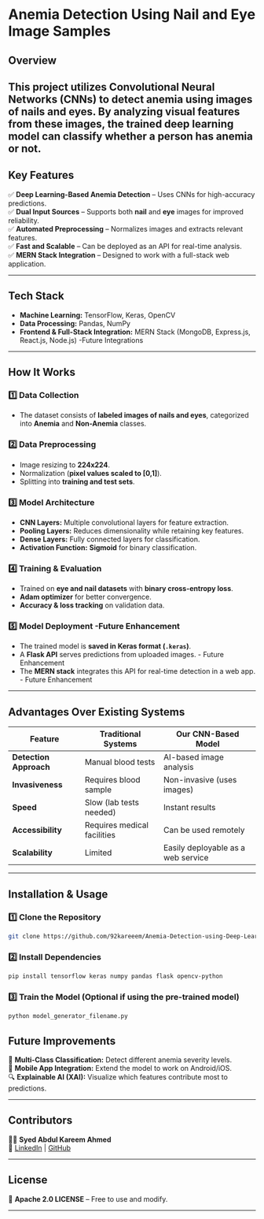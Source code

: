 # **Anemia Detection Using Nail and Eye Image Samples**  

## **Overview**  
This project utilizes **Convolutional Neural Networks (CNNs)** to detect anemia using images of nails and eyes. By analyzing visual features from these images, the trained deep learning model can classify whether a person has anemia or not. 
---

## **Key Features**  
✅ **Deep Learning-Based Anemia Detection** – Uses CNNs for high-accuracy predictions.  
✅ **Dual Input Sources** – Supports both **nail** and **eye** images for improved reliability.  
✅ **Automated Preprocessing** – Normalizes images and extracts relevant features.  
✅ **Fast and Scalable** – Can be deployed as an API for real-time analysis.  
✅ **MERN Stack Integration** – Designed to work with a full-stack web application.  

---

## **Tech Stack**  
- **Machine Learning:** TensorFlow, Keras, OpenCV  
- **Data Processing:** Pandas, NumPy  
- **Frontend & Full-Stack Integration:** MERN Stack (MongoDB, Express.js, React.js, Node.js) -Future Integrations

---

## **How It Works**  

### **1️⃣ Data Collection**  
- The dataset consists of **labeled images of nails and eyes**, categorized into **Anemia** and **Non-Anemia** classes.  

### **2️⃣ Data Preprocessing**  
- Image resizing to **224x224**.  
- Normalization (**pixel values scaled to [0,1]**).  
- Splitting into **training and test sets**.  

### **3️⃣ Model Architecture**  
- **CNN Layers:** Multiple convolutional layers for feature extraction.  
- **Pooling Layers:** Reduces dimensionality while retaining key features.  
- **Dense Layers:** Fully connected layers for classification.  
- **Activation Function:** **Sigmoid** for binary classification.  

### **4️⃣ Training & Evaluation**  
- Trained on **eye and nail datasets** with **binary cross-entropy loss**.  
- **Adam optimizer** for better convergence.  
- **Accuracy & loss tracking** on validation data.  

### **5️⃣ Model Deployment** -Future Enhancement
- The trained model is **saved in Keras format (`.keras`)**.  
- A **Flask API** serves predictions from uploaded images.  - Future Enhancement
- The **MERN stack** integrates this API for real-time detection in a web app.  - Future Enhancement

---

## **Advantages Over Existing Systems**  

| Feature                  | Traditional Systems  | Our CNN-Based Model  |
|--------------------------|---------------------|----------------------|
| **Detection Approach**   | Manual blood tests  | AI-based image analysis |
| **Invasiveness**         | Requires blood sample | Non-invasive (uses images) |
| **Speed**               | Slow (lab tests needed) | Instant results |
| **Accessibility**       | Requires medical facilities | Can be used remotely |
| **Scalability**         | Limited | Easily deployable as a web service |

---

## **Installation & Usage**  

### **1️⃣ Clone the Repository**  
```bash
git clone https://github.com/92kareeem/Anemia-Detection-using-Deep-Learning.git
```

### **2️⃣ Install Dependencies**  
```bash
pip install tensorflow keras numpy pandas flask opencv-python
```

### **3️⃣ Train the Model (Optional if using the pre-trained model)**  
```bash
python model_generator_filename.py
```

## **Future Improvements**  
🚀 **Multi-Class Classification:** Detect different anemia severity levels.  
📱 **Mobile App Integration:** Extend the model to work on Android/iOS.  
🔍 **Explainable AI (XAI):** Visualize which features contribute most to predictions.  

---

## **Contributors**  
👨‍💻 **Syed Abdul Kareem Ahmed**  
🔗 [LinkedIn](https://www.linkedin.com/in/syed-abdul-kareem-ahmed) | [GitHub](https://github.com/92kareeem)  

---

## **License**  
📜 **Apache 2.0 LICENSE** – Free to use and modify.  

---

